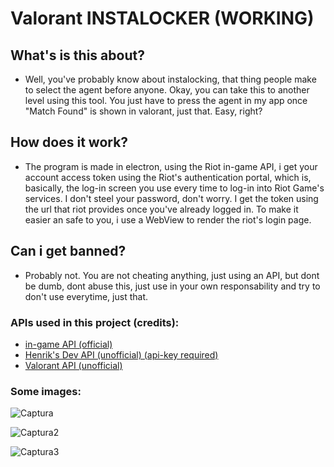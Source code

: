 # Valorant INSTALOCKER (WORKING)

## What's is this about?
- Well, you've probably know about instalocking, that thing people make to select the agent before anyone. Okay, you can take this to another level using this tool. You just have to press the agent in my app once "Match Found" is shown in valorant, just that. Easy, right?

## How does it work?
- The program is made in electron, using the Riot in-game API, i get your account access token using the Riot's authentication portal, which is, basically, the log-in screen you use every time to log-in into Riot Game's services. I don't steel your password, don't worry. I get the token using the url that riot provides once you've already logged in. To make it easier an safe to you, i use a WebView to render the riot's login page.

## Can i get banned?
- Probably not. You are not cheating anything, just using an API, but dont be dumb, dont abuse this, just use in your own responsability and try to don't use everytime, just that.

### APIs used in this project (credits):
- [in-game API (official)](https://valapidocs.techchrism.me/)
- [Henrik's Dev API (unofficial) (api-key required)](https://docs.henrikdev.xyz/) 
- [Valorant API (unofficial)](https://valorant-api.com/)

### Some images:
![Captura](https://github.com/user-attachments/assets/1dfbebba-0ebc-4015-b57f-7053abc91fcb)

![Captura2](https://github.com/user-attachments/assets/af2d218d-e088-4560-af73-8a96a4d950f6)

![Captura3](https://github.com/user-attachments/assets/cb0a4320-1c79-41db-8bef-600da4380095)
